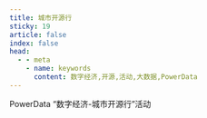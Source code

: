 ```yaml
---
title: 城市开源行
sticky: 19
article: false
index: false
head:
  - - meta
    - name: keywords
      content: 数字经济,开源,活动,大数据,PowerData
---
```

PowerData “数字经济-城市开源行”活动

<!-- more -->

<AutoCatalog />
